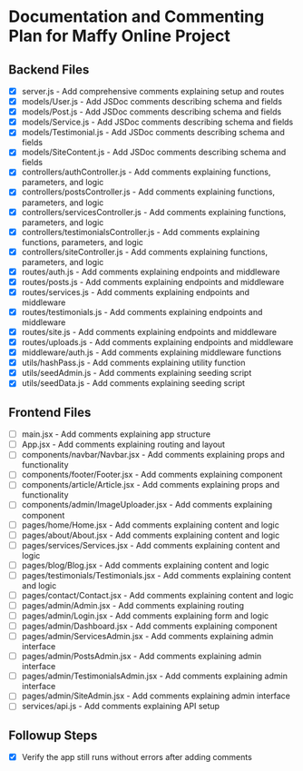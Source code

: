 # Documentation and Commenting Plan for Maffy Online Project

## Backend Files
- [x] server.js - Add comprehensive comments explaining setup and routes
- [x] models/User.js - Add JSDoc comments describing schema and fields
- [x] models/Post.js - Add JSDoc comments describing schema and fields
- [x] models/Service.js - Add JSDoc comments describing schema and fields
- [x] models/Testimonial.js - Add JSDoc comments describing schema and fields
- [x] models/SiteContent.js - Add JSDoc comments describing schema and fields
- [x] controllers/authController.js - Add comments explaining functions, parameters, and logic
- [x] controllers/postsController.js - Add comments explaining functions, parameters, and logic
- [x] controllers/servicesController.js - Add comments explaining functions, parameters, and logic
- [x] controllers/testimonialsController.js - Add comments explaining functions, parameters, and logic
- [x] controllers/siteController.js - Add comments explaining functions, parameters, and logic
- [x] routes/auth.js - Add comments explaining endpoints and middleware
- [x] routes/posts.js - Add comments explaining endpoints and middleware
- [x] routes/services.js - Add comments explaining endpoints and middleware
- [x] routes/testimonials.js - Add comments explaining endpoints and middleware
- [x] routes/site.js - Add comments explaining endpoints and middleware
- [x] routes/uploads.js - Add comments explaining endpoints and middleware
- [x] middleware/auth.js - Add comments explaining middleware functions
- [x] utils/hashPass.js - Add comments explaining utility function
- [x] utils/seedAdmin.js - Add comments explaining seeding script
- [x] utils/seedData.js - Add comments explaining seeding script

## Frontend Files
- [ ] main.jsx - Add comments explaining app structure
- [ ] App.jsx - Add comments explaining routing and layout
- [ ] components/navbar/Navbar.jsx - Add comments explaining props and functionality
- [ ] components/footer/Footer.jsx - Add comments explaining component
- [ ] components/article/Article.jsx - Add comments explaining props and functionality
- [ ] components/admin/ImageUploader.jsx - Add comments explaining component
- [ ] pages/home/Home.jsx - Add comments explaining content and logic
- [ ] pages/about/About.jsx - Add comments explaining content and logic
- [ ] pages/services/Services.jsx - Add comments explaining content and logic
- [ ] pages/blog/Blog.jsx - Add comments explaining content and logic
- [ ] pages/testimonials/Testimonials.jsx - Add comments explaining content and logic
- [ ] pages/contact/Contact.jsx - Add comments explaining content and logic
- [ ] pages/admin/Admin.jsx - Add comments explaining routing
- [ ] pages/admin/Login.jsx - Add comments explaining form and logic
- [ ] pages/admin/Dashboard.jsx - Add comments explaining component
- [ ] pages/admin/ServicesAdmin.jsx - Add comments explaining admin interface
- [ ] pages/admin/PostsAdmin.jsx - Add comments explaining admin interface
- [ ] pages/admin/TestimonialsAdmin.jsx - Add comments explaining admin interface
- [ ] pages/admin/SiteAdmin.jsx - Add comments explaining admin interface
- [ ] services/api.js - Add comments explaining API setup

## Followup Steps
- [x] Verify the app still runs without errors after adding comments
